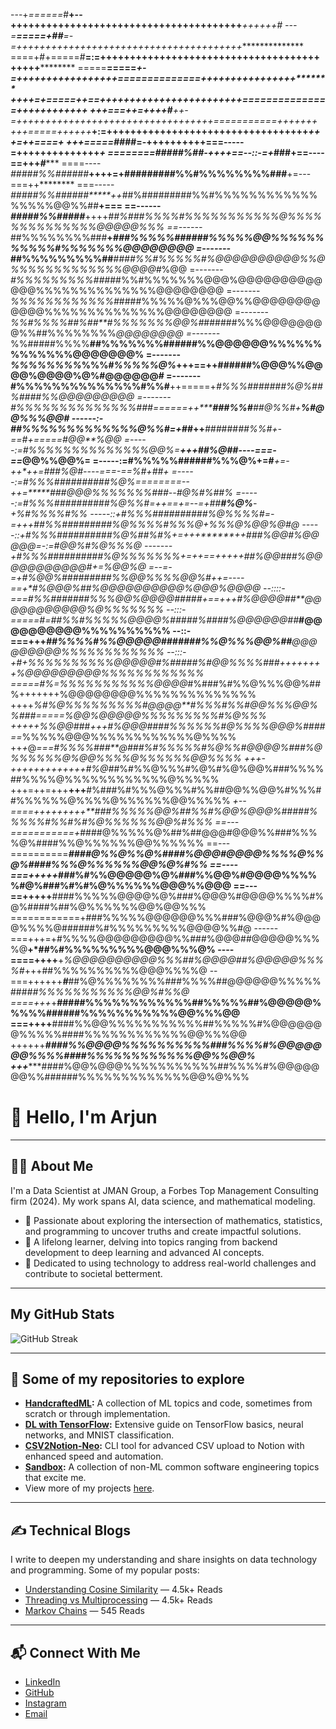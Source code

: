                                                                             
 ---+*======*#****+--+++++++++++++++++++++++++++++++++++++++*******++++++*# 
 ---=**=====+##***=-=+++++++++++++++++++++++++++++++++++++++*************** 
 ====+#+=====#****=:=++++++++++++++++++++++++++++++++++++++++++************ 
 =====**=====*****+-=+++++++++++++++++==============++++++++++++++++******* 
 ++++=+*=====****++==++++++++++++++++++++++++===============++++++++++++*** 
 +++===++=++++#**++-=+++++++++++++++++++++++++++++*+++++===========++++*+++ 
 +++=====++++++***+:=++++++++++++++++++++++++++++++++++*********+++=++====+ 
 +++=====##***##**=-++++++++++===-----=++++++++++++++*********************+ 
 ========####*#%##*-+****+++==--::-=+*###**+==----==+++*************#****** 
 ====----*#####%%######***++++=+#########%%#%%%%%%%%###**+=---===++******** 
 ===-----*#####%%######*****++*##%#########%%#%%%%%%%%%%%%%%%%%@@%%##**+=== 
 ==------*#####%%#####***++++*##%###%%%%#%%%%%%%%%%%@%%%%%%%%%%%%%%@@@@@%%% 
 ==------*##%%%%%%%%###**+*###%%%%%######%%%%%@@%%%%%%%%%%%#%%%%%%%@@@@@@@@ 
 =-------*##%%%%%%%%%##***####%%#%%%%%#%@@@@@@@@@@%%@%%%%%%%%%%%%%@@@@#*%@@ 
 =-------*#%%%%%%%%%###*##%%#%%%%%%%@@@%@@@@@@@@@@@@@%%%%%%%%%%%%%%@@@@@@@@ 
 =-------*%%%%%%%%%%%%#*####%%%%%@%%%@@%%@@@@@@@@@@@@%%%%%%%%%%%%%%@@@@@@@@ 
 =-------*%%#%%%%##%##**#%%%%%%%@@%#*######%%%@@@@@@@@%%##%%%%%%%%*@@@@@@@@ 
 =-------*%%#####%%%%**##%%%%%%%##********####%%@@@@@@%%%%%%%%%%%%%@@@@@@@% 
 =-------*%%%%%%%%*%%%#*%%%%%@%***+++==++**######%@@@%%@@@@%@@@@%@%#@@@@@@# 
 =-------#%%%%%%%%%%%%%%#%%#**++=====+*#%%%#######%@%##****%####%%@@@@@@@@@ 
 =-------#%%%%%%%%%%%%%%###*======++*****###%%#**##@%%#*+**%******#@@%%%@@# 
 ------:-##%%%%%%%%%%%%%@%%#=+##*++***###*###****##%%#*+-==#+=====#@@**%@@* 
 =-----:=#%%%%%%%%%%%%%%@@%*=*****+++************##%@##----*===-==*@@%%@@%= 
 =-----:=#%%%%%######%%%@%+=#*****+=-+**+*++**=*###%@#*----*===-==*%#*+*##+ 
 =-----:=#%%%##########%@%==**======--++=*******###@@@%%%%%%%###--#@%#%*##% 
 =-----:=#%%%##########%@%%#=++==+=--=+*##********#%@%********-+%#%%%%*#%*% 
 -----::+#%%%##########%@%%%%#=-=+++*##%%######*###%@%%%%#%%%@+%*%%@%@@%@#@ 
 -----::+#%%%##########%@%##%#%+=+*++*******++*###%@@#%@@@@@=-:=#@@%#%@%%%@ 
 -------+#%%%##########%@%%%%%%%+=++==++**+++**##%@@###%@@@@@@@@@@@#+=%@@%@ 
 =--=-=+#%@@%#########%%@@%%%%@@%#++=----==+*#%@@@%##**%@@@@@@@@@@%@@@%@@@@ 
 --::::-===#%%#######%%%@@%@@@@#####*+==+++#%@@@@##****@@@@@@@@@@@%@%%%%%%% 
 --:::-=====#=##%%#%%%%%@@@@%#*####%####%@@@@@@##*****#@@@@@@@@@@%%%%%%%%%% 
 --::-===+++*##%%%%#%%@@@@@#######%%@%%%@@%##*********@@@@@@@@@%%%%%%%%%%%% 
 --:::-+#+%%%%%%%%%*%@@@@@#%#####%#@@%%%%###++++++++*%@@@@@@@@@%%%%%%%%%%%% 
 =====#%=%%%%%%%%%%*%@@@@*#%###%#%%@%%%@@%##%+++++++%@@@@@@@@%%%%%%%%%%%%%% 
 ++++*%#%@%%%%%%%%%#@@@@**#%%%#%%#@@%%%@@%%###=====%@@%@@@@@%%%%%%%%%#%@%%% 
 +++++%%@@#*##*+++#%@@@####%%%%%%#@%%%%@@@%####==*%%%%%@@@%%%%%%%%%%%%@%%%% 
 ++*+*@*===#%%%%###**@###%#%%%%%#%@%%#@@@@%###%@%%%%%%@%@@%%%%@%%%%%%@@%%%% 
 +++-+++++++++++++#%@#*#%#%%@%%%#%@%#%@%@@%###%%%%##%%%%@%%%%%%%%%%%%@%%%%% 
 +++=++=+++**+++**#%###%#%%%@%%%#%%##@@%%@@%#%%%##%%%%%%@%%%%@%%%%%%@@%%%%% 
 *+--====+++++++++**###%%%%%@@%##%%#%@@%@@@%#####%%%%%#%%#%#%@%%%%%%@@%#%%% 
 ==---===========+*####@%%%%%@%##%##@@@#@@@%%###%%%%@%####%%@%%%%%%@@%%%%%% 
 ==---==========***####@%%@%%@%####%@@@#@@@@%%%%@%%@%####%%%@%%%%%%@@%@%#%% 
 ==----===+++++*###%#%%@@@@@%@%###%%@@%#@@@@%%%%%#@%###%#%#%@%%%%%%@@@%%@@@ 
 ==---==+++++**####%%%%%@@@@%@%###%@@@%#@@@@%%%%#%@%####%##%@%%%%%%@@%@@%%% 
 ============+###%%%%%@@@@@@%%%###%@@@%#%@@@@%%%%@######%#%%%%%%%%%@@@@%%#@ 
 ------===+++=+#%%%%@@@@@@@@@%%###%@@@##@@@@@%%%%@**+*##%#%%%%%%%%%@@@%%%@% 
 ----====++++**+*%@@@@@@@@@@%%%##%@@@@##%@@@@@%%%%#*+++##%%%%%%%%%%@@@%%%%@ 
 --===++++++***#***##%@%%%%%%%%###%%%%##@@@@@@%%%%%###*##%%%%%%%%%%%@@%#%%@ 
 ====+++*+****#####%%%%%%%%%%%%##%%%%%##%@@@@@%%%%%######%%%%%%%%%%%@@%%%@@ 
 ===++++****####%%@@%%%%%%%%%%%##%%%%%#%@@@@@@@%%%%%####%%%%%%%%%%%%@@%%%@@ 
 ++++++****####%%@@@@%%%%%%%%%%###%%%%#%@@@@@@@%%%%###*#%%%%%%%%%%%%@@%%@@% 
 +++******####%@@%@@@%%%%%%%%%%%##%%%%#%@@@@@@@%%######%%%%%%%%%%%%%@@%@%%% 
                                                                            
<!-- Header Section -->
# 👋 Hello, I'm Arjun
---

<!-- About Me Section -->
## 🧑‍💻 About Me

I'm a Data Scientist at JMAN Group, a Forbes Top Management Consulting firm (2024). My work spans AI, data science, and mathematical modeling.

- 🌟 Passionate about exploring the intersection of mathematics, statistics, and programming to uncover truths and create impactful solutions.
- 📘 A lifelong learner, delving into topics ranging from backend development to deep learning and advanced AI concepts.
- 🎯 Dedicated to using technology to address real-world challenges and contribute to societal betterment.

---

<!-- GitHub Stats Section -->
## My GitHub Stats

![GitHub Streak](http://github-readme-streak-stats.herokuapp.com?user=arjunprakash027&theme=dark&background=000000)

---

<!-- Projects Section -->
## 🚀 Some of my repositories to explore

- **[HandcraftedML](https://github.com/arjunprakash027/HandcraftedML):** A collection of ML topics and code, sometimes from scratch or through implementation.
- **[DL with TensorFlow](https://github.com/arjunprakash027/Deep-Learning-With-Tensorflow):** Extensive guide on TensorFlow basics, neural networks, and MNIST classification.
- **[CSV2Notion-Neo](https://github.com/THEACHARYA/CSV2NOTION-NEO):** CLI tool for advanced CSV upload to Notion with enhanced speed and automation.
- **[Sandbox](https://github.com/arjunprakash027/HandcraftedML):** A collection of non-ML common software engineering topics that excite me.
- View more of my projects [here](https://www.arjunrao.bio/projects).

---

<!-- Blog Section -->
## ✍️ Technical Blogs

I write to deepen my understanding and share insights on data technology and programming. Some of my popular posts:

- [Understanding Cosine Similarity](https://medium.com/@arjunprakash027/understanding-cosine-similarity-a-key-concept-in-data-science-72a0fcc57599) — 4.5k+ Reads
- [Threading vs Multiprocessing](https://medium.com/@arjunprakash027/threading-vs-multiprocessing) — 4.5k+ Reads
- [Markov Chains](https://medium.com/@arjunprakash027/markov-chains) — 545 Reads

---

<!-- Contact Section -->
## 📬 Connect With Me

- [LinkedIn](https://www.linkedin.com/in/arjun-prakash-589348211/)  
- [GitHub](https://github.com/arjunprakash027)  
- [Instagram](https://www.instagram.com/arjun_.rao/)  
- [Email](mailto:arjunprakash027@gmail.com)  
